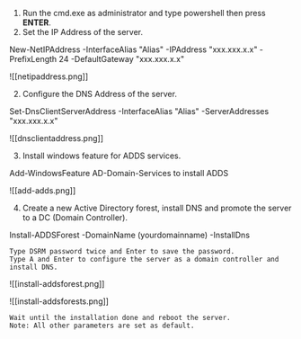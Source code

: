 1.	Run the cmd.exe as administrator and type powershell then press **ENTER**.
2.	Set the IP Address of the server.

New-NetIPAddress -InterfaceAlias "Alias" -IPAddress "xxx.xxx.x.x" -PrefixLength 24 -DefaultGateway "xxx.xxx.x.x"

![[netipaddress.png]]

2. Configure the DNS Address of the server.

Set-DnsClientServerAddress -InterfaceAlias "Alias" -ServerAddresses "xxx.xxx.x.x"

![[dnsclientaddress.png]]

3. Install windows feature for ADDS services.

Add-WindowsFeature AD-Domain-Services to install ADDS

![[add-adds.png]]

4. Create a new Active Directory forest, install DNS and promote the server to a DC (Domain Controller).

Install-ADDSForest -DomainName (yourdomainname) -InstallDns

	Type DSRM password twice and Enter to save the password.
	Type A and Enter to configure the server as a domain controller and install DNS.

![[install-addsforest.png]]

![[install-addsforests.png]]

	Wait until the installation done and reboot the server.
	Note: All other parameters are set as default.

